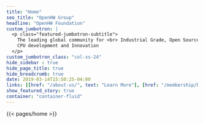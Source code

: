 ```yaml
---
title: "Home"
seo_title: "OpenHW Group"
headline: "OpenHW Foundation"
custom_jumbotron: |
  <p class="featured-jumbotron-subtitle">
    The leading global community for <br> Industrial Grade, Open Source RISC-V
    CPU development and Innovation
  </p>
custom_jumbotron_class: "col-xs-24"
hide_sidebar : true
hide_page_title: true
hide_breadcrumb: true
date: 2019-03-14T15:50:25-04:00
links: [[href: "/about-us/", text: "Learn More"], [href: "/membership/become-a-member/", text: "Join Us"]]
show_featured_story: true
container: "container-fluid"
---
```


{{< pages/home >}}
